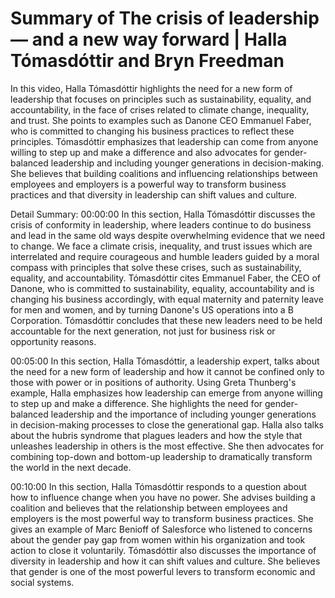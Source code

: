 # Summary of The crisis of leadership — and a new way forward | Halla Tómasdóttir and Bryn Freedman

In this video, Halla Tómasdóttir highlights the need for a new form of leadership that focuses on principles such as sustainability, equality, and accountability, in the face of crises related to climate change, inequality, and trust. She points to examples such as Danone CEO Emmanuel Faber, who is committed to changing his business practices to reflect these principles. Tómasdóttir emphasizes that leadership can come from anyone willing to step up and make a difference and also advocates for gender-balanced leadership and including younger generations in decision-making. She believes that building coalitions and influencing relationships between employees and employers is a powerful way to transform business practices and that diversity in leadership can shift values and culture.

Detail Summary: 
00:00:00
In this section, Halla Tómasdóttir discusses the crisis of conformity in leadership, where leaders continue to do business and lead in the same old ways despite overwhelming evidence that we need to change. We face a climate crisis, inequality, and trust issues which are interrelated and require courageous and humble leaders guided by a moral compass with principles that solve these crises, such as sustainability, equality, and accountability. Tómasdóttir cites Emmanuel Faber, the CEO of Danone, who is committed to sustainability, equality, accountability and is changing his business accordingly, with equal maternity and paternity leave for men and women, and by turning Danone's US operations into a B Corporation. Tómasdóttir concludes that these new leaders need to be held accountable for the next generation, not just for business risk or opportunity reasons.

00:05:00
In this section, Halla Tómasdóttir, a leadership expert, talks about the need for a new form of leadership and how it cannot be confined only to those with power or in positions of authority. Using Greta Thunberg's example, Halla emphasizes how leadership can emerge from anyone willing to step up and make a difference. She highlights the need for gender-balanced leadership and the importance of including younger generations in decision-making processes to close the generational gap. Halla also talks about the hubris syndrome that plagues leaders and how the style that unleashes leadership in others is the most effective. She then advocates for combining top-down and bottom-up leadership to dramatically transform the world in the next decade.

00:10:00
In this section, Halla Tómasdóttir responds to a question about how to influence change when you have no power. She advises building a coalition and believes that the relationship between employees and employers is the most powerful way to transform business practices. She gives an example of Marc Benioff of Salesforce who listened to concerns about the gender pay gap from women within his organization and took action to close it voluntarily. Tómasdóttir also discusses the importance of diversity in leadership and how it can shift values and culture. She believes that gender is one of the most powerful levers to transform economic and social systems.

